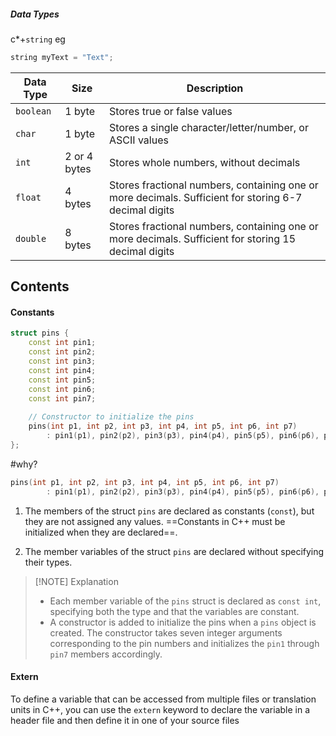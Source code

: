 


##### Data Types
c*+`string`
eg

```cpp
string myText = "Text";
```


|Data Type|Size|Description|
|---|---|---|
|`boolean`|1 byte|Stores true or false values|
|`char`|1 byte|Stores a single character/letter/number, or ASCII values|
|`int`|2 or 4 bytes|Stores whole numbers, without decimals|
|`float`|4 bytes|Stores fractional numbers, containing one or more decimals. Sufficient for storing 6-7 decimal digits|
|`double`|8 bytes|Stores fractional numbers, containing one or more decimals. Sufficient for storing 15 decimal digits|

## Contents

#### Constants
```c++
struct pins {
    const int pin1;
    const int pin2;
    const int pin3;
    const int pin4;
    const int pin5;
    const int pin6;
    const int pin7;
    
    // Constructor to initialize the pins
    pins(int p1, int p2, int p3, int p4, int p5, int p6, int p7) 
        : pin1(p1), pin2(p2), pin3(p3), pin4(p4), pin5(p5), pin6(p6), pin7(p7) {}
};

```
#why?
```cpp
pins(int p1, int p2, int p3, int p4, int p5, int p6, int p7) 
        : pin1(p1), pin2(p2), pin3(p3), pin4(p4), pin5(p5), pin6(p6), pin7(p7) {}
```
1. The members of the struct `pins` are declared as constants (`const`), but they are not assigned any values. ==Constants in C++ must be initialized when they are declared==.
    
2. The member variables of the struct `pins` are declared without specifying their types.
> [!NOTE] Explanation
> - Each member variable of the `pins` struct is declared as `const int`, specifying both the type and that the variables are constant.
> - A constructor is added to initialize the pins when a `pins` object is created. The constructor takes seven integer arguments corresponding to the pin numbers and initializes the `pin1` through `pin7` members accordingly.




#### Extern 
  
To define a variable that can be accessed from multiple files or translation units in C++, you can use the `extern` keyword to declare the variable in a header file and then define it in one of your source files

